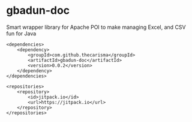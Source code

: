 # gbadun-doc
Smart wrapper library for Apache POI to make managing Excel, and CSV fun for Java

```
<dependencies>
    <dependency>
        <groupId>com.github.thecarisma</groupId>
        <artifactId>gbadun-doc</artifactId>
        <version>0.0.2</version>
    </dependency>
</dependencies>

<repositories>
    <repository>
        <id>jitpack.io</id>
        <url>https://jitpack.io</url>
    </repository>
</repositories>
```